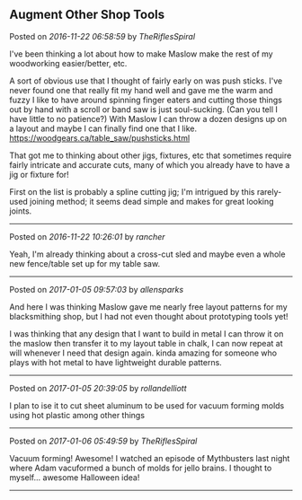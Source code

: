 ## Augment Other Shop Tools
Posted on *2016-11-22 06:58:59* by *TheRiflesSpiral*

I've been thinking a lot about how to make Maslow make the rest of my woodworking easier/better, etc.

A sort of obvious use that I thought of fairly early on was push sticks. I've never found one that really fit my hand well and gave me the warm and fuzzy I like to have around spinning finger eaters and cutting those things out by hand with a scroll or band saw is just soul-sucking. (Can you tell I have little to no patience?) With Maslow I can throw a dozen designs up on a layout and maybe I can finally find one that I like. https://woodgears.ca/table_saw/pushsticks.html

That got me to thinking about other jigs, fixtures, etc that sometimes require fairly intricate and accurate cuts, many of which you already have to have a jig or fixture for!

First on the list is probably a spline cutting jig; I'm intrigued by this rarely-used joining method; it seems dead simple and makes for great looking joints.

---

Posted on *2016-11-22 10:26:01* by *rancher*

Yeah, I'm already thinking about a cross-cut sled and maybe even a whole new fence/table set up for my table saw.

---

Posted on *2017-01-05 09:57:03* by *allensparks*

And here I was thinking Maslow gave me nearly free layout patterns for my blacksmithing shop, but I had not even thought about prototyping tools yet! 

I was thinking that any design that I want to build in metal I can throw it on the maslow then transfer it to my layout table in chalk, I can now repeat at will whenever I need that design again. kinda amazing for someone who plays with hot metal to have lightweight durable patterns.

---

Posted on *2017-01-05 20:39:05* by *rollandelliott*

I plan to ise it to cut sheet aluminum to be used for vacuum forming molds using hot plastic among other things

---

Posted on *2017-01-06 05:49:59* by *TheRiflesSpiral*

Vacuum forming! Awesome! I watched an episode of Mythbusters last night where Adam vacuformed a bunch of molds for jello brains. I thought to myself... awesome Halloween idea!

---

